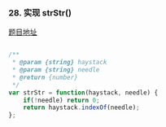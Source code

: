 ### 28. 实现 strStr()

[题目地址](https://leetcode-cn.com/problems/implement-strstr/solution/)

```javascript

/**
 * @param {string} haystack
 * @param {string} needle
 * @return {number}
 */
var strStr = function(haystack, needle) {
    if(!needle) return 0;
    return haystack.indexOf(needle);
};

```